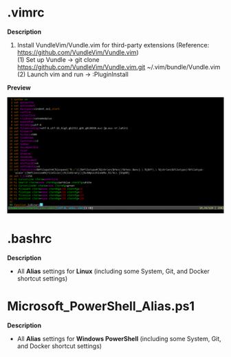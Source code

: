 # .vimrc

**Description**  
1. Install VundleVim/Vundle.vim for third-party extensions (Reference: https://github.com/VundleVim/Vundle.vim)  
  (1) Set up Vundle → git clone https://github.com/VundleVim/Vundle.vim.git ~/.vim/bundle/Vundle.vim  
  (2) Launch vim and run → :PluginInstall  
  
**Preview**  
  
![image](https://github.com/KBLin1996/.vimrc/blob/master/preview.png)

# .bashrc

**Description**

* All **Alias** settings for **Linux** (including some System, Git, and Docker shortcut settings)

# Microsoft_PowerShell_Alias.ps1

**Description**

* All **Alias** settings for **Windows PowerShell** (including some System, Git, and Docker shortcut settings)
